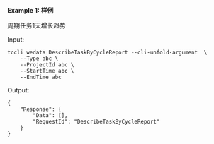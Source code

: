 **Example 1: 样例**

周期任务1天增长趋势

Input: 

```
tccli wedata DescribeTaskByCycleReport --cli-unfold-argument  \
    --Type abc \
    --ProjectId abc \
    --StartTime abc \
    --EndTime abc
```

Output: 
```
{
    "Response": {
        "Data": [],
        "RequestId": "DescribeTaskByCycleReport"
    }
}
```

